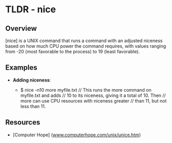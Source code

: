 TLDR - nice
===========

Overview
--------

[nice] is a UNIX command that runs a command with an adjusted niceness
based on how much CPU power the command requires, with values ranging from -20
(most favorable to the process) to 19 (least favorable). 

Examples
--------

- **Adding niceness**:

	- $ nice -n10 more myfile.txt  // This runs the more command on myfile.txt and adds 
				       // 10 to its niceness, giving it a total of 10. Then 
				       // more can use CPU resources with niceness greater 
				       // than 11, but not less than 11.

Resources
---------

- [Computer Hope] (www.computerhope.com/unix/unice.htm)
